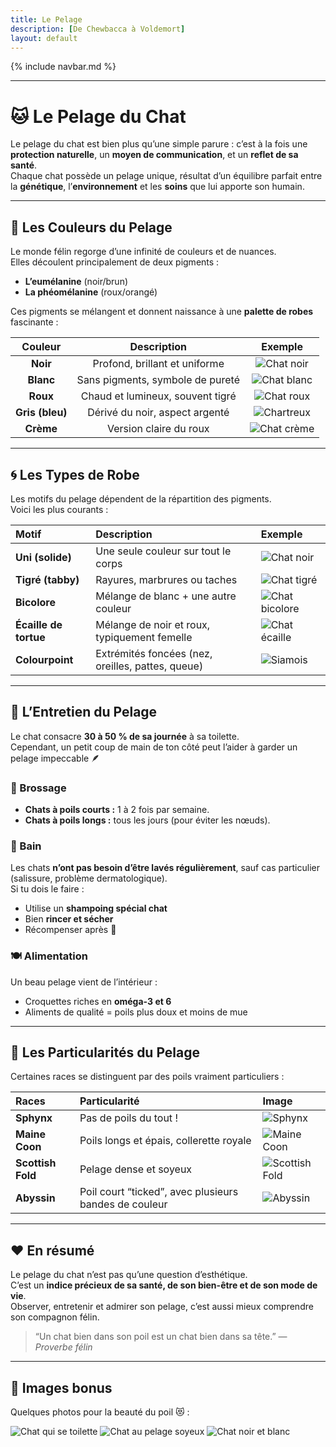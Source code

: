 ```yaml
---
title: Le Pelage
description: [De Chewbacca à Voldemort]
layout: default
---
```


{% include navbar.md %}

---

# 🐱 Le Pelage du Chat

Le pelage du chat est bien plus qu’une simple parure : c’est à la fois une **protection naturelle**, un **moyen de communication**, et un **reflet de sa santé**.  
Chaque chat possède un pelage unique, résultat d’un équilibre parfait entre la **génétique**, l’**environnement** et les **soins** que lui apporte son humain.

---

## 🌈 Les Couleurs du Pelage

Le monde félin regorge d’une infinité de couleurs et de nuances.  
Elles découlent principalement de deux pigments :  
- **L’eumélanine** (noir/brun)  
- **La phéomélanine** (roux/orangé)

Ces pigments se mélangent et donnent naissance à une **palette de robes** fascinante :

| Couleur | Description | Exemple |
|:--:|:--:|:--:|
| **Noir** | Profond, brillant et uniforme | ![Chat noir](https://anthonyjnd.github.io/Bestiaire/assets/images/blackcat.jpg) |
| **Blanc** | Sans pigments, symbole de pureté | ![Chat blanc](https://anthonyjnd.github.io/Bestiaire/assets/images/whitecat.jpg) |
| **Roux** | Chaud et lumineux, souvent tigré | ![Chat roux](https://anthonyjnd.github.io/Bestiaire/assets/images/gingercat.jpg) |
| **Gris (bleu)** | Dérivé du noir, aspect argenté | ![Chartreux](https://anthonyjnd.github.io/Bestiaire/assets/images/greycat.jpg) |
| **Crème** | Version claire du roux | ![Chat crème](https://anthonyjnd.github.io/Bestiaire/assets/images/creamcat.jpg) |

---

## 🌀 Les Types de Robe

Les motifs du pelage dépendent de la répartition des pigments.  
Voici les plus courants :

| Motif | Description | Exemple |
|:--|:--|:--|
| **Uni (solide)** | Une seule couleur sur tout le corps | ![Chat noir](https://anthonyjnd.github.io/Bestiaire/assets/images/blackcat.jpg) |
| **Tigré (tabby)** | Rayures, marbrures ou taches | ![Chat tigré](https://anthonyjnd.github.io/Bestiaire/assets/images/ginger.jpg) |
| **Bicolore** | Mélange de blanc + une autre couleur | ![Chat bicolore](https://anthonyjnd.github.io/Bestiaire/assets/images/bicolore.jpg) |
| **Écaille de tortue** | Mélange de noir et roux, typiquement femelle | ![Chat écaille](https://anthonyjnd.github.io/Bestiaire/assets/images/tortue.jpg) |
| **Colourpoint** | Extrémités foncées (nez, oreilles, pattes, queue) | ![Siamois](https://anthonyjnd.github.io/Bestiaire/assets/images/siamese.jpg) |

---

## 🧴 L’Entretien du Pelage

Le chat consacre **30 à 50 % de sa journée** à sa toilette.  
Cependant, un petit coup de main de ton côté peut l’aider à garder un pelage impeccable 🪶

### 🪮 Brossage
- **Chats à poils courts :** 1 à 2 fois par semaine.  
- **Chats à poils longs :** tous les jours (pour éviter les nœuds).  

### 🧼 Bain
Les chats **n’ont pas besoin d’être lavés régulièrement**, sauf cas particulier (salissure, problème dermatologique).  
Si tu dois le faire :
- Utilise un **shampoing spécial chat**
- Bien **rincer et sécher**
- Récompenser après 🐾

### 🍽️ Alimentation
Un beau pelage vient de l’intérieur :
- Croquettes riches en **oméga-3 et 6**
- Aliments de qualité = poils plus doux et moins de mue

---

## 🧬 Les Particularités du Pelage

Certaines races se distinguent par des poils vraiment particuliers :

| Races | Particularité | Image |
|:--|:--|:--|
| **Sphynx** | Pas de poils du tout ! | ![Sphynx](https://anthonyjnd.github.io/Bestiaire/assets/images/sphynx.jpg) |
| **Maine Coon** | Poils longs et épais, collerette royale | ![Maine Coon](https://anthonyjnd.github.io/Bestiaire/assets/images/mainecoon.jpg) |
| **Scottish Fold** | Pelage dense et soyeux | ![Scottish Fold](https://anthonyjnd.github.io/Bestiaire/assets/images/scottishfold.jpg) |
| **Abyssin** | Poil court “ticked”, avec plusieurs bandes de couleur | ![Abyssin](https://anthonyjnd.github.io/Bestiaire/assets/images/abyssin.jpg) |

---

## ❤️ En résumé

Le pelage du chat n’est pas qu’une question d’esthétique.  
C’est un **indice précieux de sa santé, de son bien-être et de son mode de vie**.  
Observer, entretenir et admirer son pelage, c’est aussi mieux comprendre son compagnon félin.  

> “Un chat bien dans son poil est un chat bien dans sa tête.” — *Proverbe félin*

---

## 🐾 Images bonus

Quelques photos pour la beauté du poil 😻 :

![Chat qui se toilette](https://anthonyjnd.github.io/Bestiaire/assets/images/toilette.jpg)
![Chat au pelage soyeux](https://anthonyjnd.github.io/Bestiaire/assets/images/soyeux.jpg)
![Chat noir et blanc](https://anthonyjnd.github.io/Bestiaire/assets/images/noirblanc.jpg)

